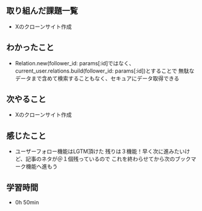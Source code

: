 ## 取り組んだ課題一覧
- Xのクローンサイト作成
## わかったこと
- Relation.new(follower_id: params[:id]ではなく、
  current_user.relations.build(follower_id: params[:id])とすることで
  無駄なデータまで含めて検索することもなく、セキュアにデータ取得できる
## 次やること
- Xのクローンサイト作成
## 感じたこと
- ユーザーフォロー機能はLGTM頂けた
  残りは３機能！早く次に進みたいけど、記事のネタが＠１個残っているので
  これを終わらせてから次のブックマーク機能へ進もう
## 学習時間
- 0h 50min